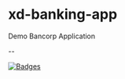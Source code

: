 # xd-banking-app

Demo Bancorp Application

--

[![Badges](http://badges.governance-system.34.132.74.168.sslip.io/badges?id=517480540&project=badgercorp&repository=xd-banking-app)](http://ui-badger.default.34.132.74.168.sslip.io/badgercorp/xd-banking-app)
